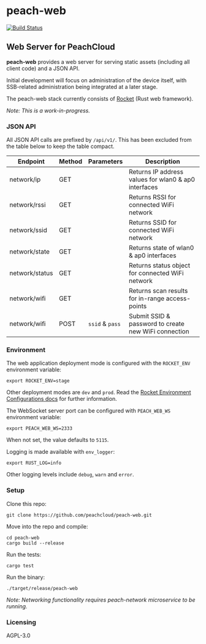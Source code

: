 # peach-web

[![Build Status](https://travis-ci.com/peachcloud/peach-web.svg?branch=master)](https://travis-ci.com/peachcloud/peach-web)

## Web Server for PeachCloud

**peach-web** provides a web server for serving static assets (including all client code) and a JSON API.

Initial development will focus on administration of the device itself, with SSB-related administration being integrated at a later stage.

The peach-web stack currently consists of [Rocket](https://rocket.rs/) (Rust web framework).

_Note: This is a work-in-progress._

### JSON API

All JSON API calls are prefixed by `/api/v1/`. This has been excluded from the table below to keep the table compact.

| Endpoint | Method | Parameters | Description |
| --- | --- | --- | --- |
| network/ip | GET | | Returns IP address values for wlan0 & ap0 interfaces |
| network/rssi | GET | | Returns RSSI for connected WiFi network |
| network/ssid | GET | | Returns SSID for connected WiFi network |
| network/state | GET | | Returns state of wlan0 & ap0 interfaces |
| network/status | GET | | Returns status object for connected WiFi network |
| network/wifi | GET | | Returns scan results for in-range access-points |
| network/wifi | POST | `ssid` & `pass` | Submit SSID & password to create new WiFi connection |

### Environment

The web application deployment mode is configured with the `ROCKET_ENV` environment variable:

`export ROCKET_ENV=stage`

Other deployment modes are `dev` and `prod`. Read the [Rocket Environment Configurations docs](https://rocket.rs/v0.4/guide/configuration/#environment) for further information.

The WebSocket server port can be configured with `PEACH_WEB_WS` environment variable:

`export PEACH_WEB_WS=2333`

When not set, the value defaults to `5115`.

Logging is made available with `env_logger`:

`export RUST_LOG=info`

Other logging levels include `debug`, `warn` and `error`.

### Setup

Clone this repo:

`git clone https://github.com/peachcloud/peach-web.git`

Move into the repo and compile:

`cd peach-web`  
`cargo build --release`

Run the tests:

`cargo test`

Run the binary:

`./target/release/peach-web`

_Note: Networking functionality requires peach-network microservice to be running._

### Licensing

AGPL-3.0
